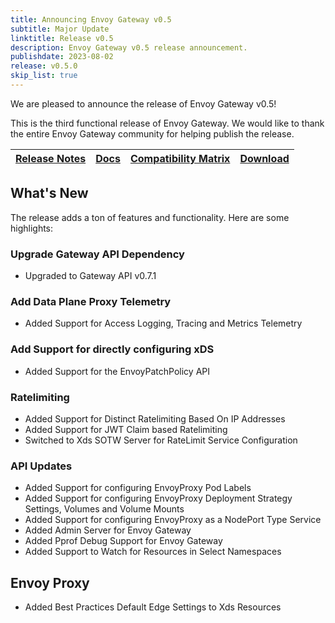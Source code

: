 ```yaml
---
title: Announcing Envoy Gateway v0.5
subtitle: Major Update
linktitle: Release v0.5
description: Envoy Gateway v0.5 release announcement.
publishdate: 2023-08-02
release: v0.5.0
skip_list: true
---
```


We are pleased to announce the release of Envoy Gateway v0.5!

This is the third functional release of Envoy Gateway. We would like to thank the entire Envoy Gateway community for
helping publish the release.

| [Release Notes][] | [Docs][docs] | [Compatibility Matrix][matrix] | [Download][] |
|-------------------|--------------|--------------------------------|--------------|

## What's New

The release adds a ton of features and functionality. Here are some highlights:

### Upgrade Gateway API Dependency

+ Upgraded to Gateway API v0.7.1

### Add Data Plane Proxy Telemetry

+ Added Support for Access Logging, Tracing and Metrics Telemetry

### Add Support for directly configuring xDS

+ Added Support for the EnvoyPatchPolicy API

### Ratelimiting

+ Added Support for Distinct Ratelimiting Based On IP Addresses 
+ Added Support for JWT Claim based Ratelimiting
+ Switched to Xds SOTW Server for RateLimit Service Configuration

### API Updates

+ Added Support for configuring EnvoyProxy Pod Labels
+ Added Support for configuring EnvoyProxy Deployment Strategy Settings, Volumes and Volume Mounts
+ Added Support for configuring EnvoyProxy as a NodePort Type Service
+ Added Admin Server for Envoy Gateway
+ Added Pprof Debug Support for Envoy Gateway
+ Added Support to Watch for Resources in Select Namespaces

## Envoy Proxy

+ Added Best Practices Default Edge Settings to Xds Resources

[Release Notes]: https://github.com/envoyproxy/gateway/blob/main/release-notes/v0.5.0.yaml
[matrix]: https://gateway.envoyproxy.io/v0.5.0/intro/compatibility.html
[docs]: https://gateway.envoyproxy.io/v0.5.0/index.html
[Download]: https://github.com/envoyproxy/gateway/releases/tag/v0.5.0
